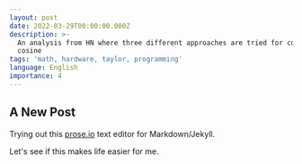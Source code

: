 ```yaml
---
layout: post
date: 2022-03-29T00:00:00.000Z
description: >-
  An analysis from HN where three different approaches are tried for computing
  cosine
tags: 'math, hardware, taylor, programming'
language: English
importance: 4
---
```

## A New Post

Trying out this [prose.io](prose.io) text editor for Markdown/Jekyll. 

Let's see if this makes life easier for me.
